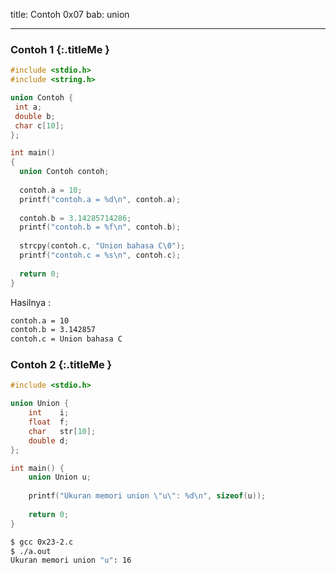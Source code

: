 title: Contoh 0x07
bab: union

---


### <i class="fa fa-code"></i> Contoh 1 {:.titleMe }

``` c
#include <stdio.h>
#include <string.h>

union Contoh {
 int a;
 double b;
 char c[10];
};

int main()
{
  union Contoh contoh;
  
  contoh.a = 10;
  printf("contoh.a = %d\n", contoh.a);
  
  contoh.b = 3.14285714286;
  printf("contoh.b = %f\n", contoh.b);
  
  strcpy(contoh.c, "Union bahasa C\0");
  printf("contoh.c = %s\n", contoh.c);
  
  return 0;
}

```

Hasilnya :
``` bash
contoh.a = 10
contoh.b = 3.142857
contoh.c = Union bahasa C
```


### <i class="fa fa-code"></i> Contoh 2 {:.titleMe }

```c
#include <stdio.h>

union Union {
    int    i;
    float  f;
    char   str[10];
    double d;
};

int main() {
    union Union u;
    
    printf("Ukuran memori union \"u\": %d\n", sizeof(u));
    
    return 0;
}
```

```bash
$ gcc 0x23-2.c 
$ ./a.out 
Ukuran memori union "u": 16
```